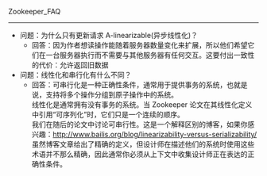 Zookeeper_FAQ
***
* 问题：为什么只有更新请求 A-linearizable(异步线性化)？
    * 回答：因为作者想读操作能随着服务器数量变化来扩展，所以他们希望它们在一台服务器执行而不需要与其他服务器有任何交互。这要付出一致性的代价：允许返回旧数据
* 问题：线性化和串行化有什么不同？
    * 回答：可串行化是一种正确性条件，通常用于提供事务的系统，也就是说，支持将多个操作分组到原子操作中的系统。          
    线性化是通常拥有没有事务的系统。当 Zookeeper 论文在其线性化定义中引用“可序列化”时，它们只是一个连续的顺序。     
    我们在随后的论文中讨论可串行性。这是一个解释区别的博客，如果你感兴趣：http://www.bailis.org/blog/linearizability-versus-serializability/        
    虽然博客文章给出了精确的定义，但设计师在描述他们的系统时使用这些术语并不那么精确，因此通常你必须从上下文中收集设计师正在表达的正确性条件。